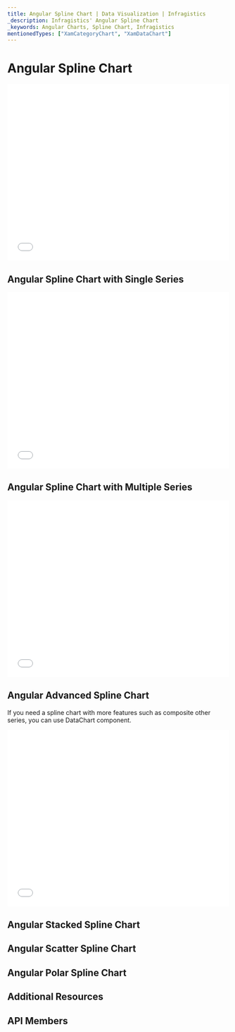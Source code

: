```yaml
---
title: Angular Spline Chart | Data Visualization | Infragistics
_description: Infragistics' Angular Spline Chart
_keywords: Angular Charts, Spline Chart, Infragistics
mentionedTypes: ["XamCategoryChart", "XamDataChart"]
---
```


# Angular Spline Chart

<div class="sample-container loading" style="height: 400px">
    <iframe id="cc-chart-with-legend" src='{environment:dvDemosBaseUrl}/charts/category-chart-spline-multiple-sources' width="100%" height="100%" seamless frameBorder="0" onload="onXPlatSampleIframeContentLoaded(this);" alt="Angular Line Chart With Legend"></iframe>
</div>

<div class="divider--half"></div>

## Angular Spline Chart with Single Series

<div class="sample-container loading" style="height: 400px">
    <iframe id="cc-chart-with-legend" src='{environment:dvDemosBaseUrl}/charts/category-chart-spline-single-source' width="100%" height="100%" seamless frameBorder="0" onload="onXPlatSampleIframeContentLoaded(this);" alt="Angular Line Chart With Legend"></iframe>
</div>

<div class="divider--half"></div>

## Angular Spline Chart with Multiple Series

<div class="sample-container loading" style="height: 400px">
    <iframe id="cc-chart-with-legend" src='{environment:dvDemosBaseUrl}/charts/category-chart-spline-multiple-sources' width="100%" height="100%" seamless frameBorder="0" onload="onXPlatSampleIframeContentLoaded(this);" alt="Angular Line Chart With Legend"></iframe>
</div>

<div class="divider--half"></div>

## Angular Advanced Spline Chart

If you need a spline chart with more features such as composite other series, you can use DataChart component.

<div class="sample-container loading" style="height: 400px">
    <iframe id="cc-chart-with-legend" src='{environment:dvDemosBaseUrl}/charts/category-chart-spline-styling' width="100%" height="100%" seamless frameBorder="0" onload="onXPlatSampleIframeContentLoaded(this);" alt="Angular Line Chart With Legend"></iframe>
</div>

<div class="divider--half"></div>

## Angular Stacked Spline Chart

<!-- TODO copy and combine content (code snippets, description) from these topics:
	data-chart-type-stacked-spline-series.md
    data-chart-type-stacked-100-spline-series.md
-->

## Angular Scatter Spline Chart

<!-- TODO copy and combine content (code snippets, description) from these topics:
	data-chart-type-scatter-spline-series.md
-->

## Angular Polar Spline Chart

<!-- TODO copy and combine content (code snippets, description) from these topics:
	data-chart-type-polar-spline-series.md
-->

## Additional Resources

<!-- TODO list topic links related to this topic -->

## API Members

<!-- TODO list API links used in this topic -->
